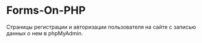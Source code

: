 # Forms-On-PHP
Страницы регистрации и авторизации пользователя на сайте с записью данных о нем в phpMyAdmin.
